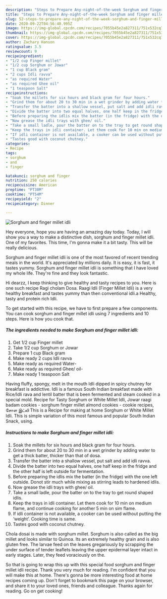 ```yaml
---
description: "Steps to Prepare Any-night-of-the-week Sorghum and finger millet idli"
title: "Steps to Prepare Any-night-of-the-week Sorghum and finger millet idli"
slug: 52-steps-to-prepare-any-night-of-the-week-sorghum-and-finger-millet-idli
date: 2020-09-22T04:56:40.995Z
image: https://img-global.cpcdn.com/recipes/7055b45e2a827311/751x532cq70/sorghum-and-finger-millet-idli-recipe-main-photo.jpg
thumbnail: https://img-global.cpcdn.com/recipes/7055b45e2a827311/751x532cq70/sorghum-and-finger-millet-idli-recipe-main-photo.jpg
cover: https://img-global.cpcdn.com/recipes/7055b45e2a827311/751x532cq70/sorghum-and-finger-millet-idli-recipe-main-photo.jpg
author: Zachary Hanson
ratingvalue: 3.5
reviewcount: 9
recipeingredient:
- "1/2 cup Finger millet"
- "1/2 cup Sorghum or Jowar"
- "1 cup Black gram"
- "2 cups Idli ravva"
- "as required Water"
- "as required Ghee oil"
- "1 teaspoon Salt"
recipeinstructions:
- "Soak the millets for six hours and black gram for four hours."
- "Grind them for about 20 to 30 min in a wet grinder by adding water to get a thick batter, thicker than that of dosa."
- "Transfer the batter into a shallow vessel, put salt and add idli ravva."
- "Divide the batter into two equal halves, one half keep in the fridge and the other half is left outside for fermentation."
- "Before preparing the idlis mix the batter (in the fridge) with the one left outside. Donot stir much while mixing as stirring leads to hardened idlis."
- "Now grease the idli trays with ghee/ oil."
- "Take a small ladle, pour the batter on to the tray to get round shaped idlis."
- "Keep the trays in idli container. Let them cook for 10 min on medium flame, and continue cooking for another 5 min on sim flame."
- "If idli container is not available, a cooker can be used without putting the ‘weight’. Cooking time is same."
- "Tastes good with coconut chutney."
categories:
- Recipe
tags:
- sorghum
- and
- finger

katakunci: sorghum and finger 
nutrition: 250 calories
recipecuisine: American
preptime: "PT30M"
cooktime: "PT54M"
recipeyield: "2"
recipecategory: Dinner

---
```



![Sorghum and finger millet idli](https://img-global.cpcdn.com/recipes/7055b45e2a827311/751x532cq70/sorghum-and-finger-millet-idli-recipe-main-photo.jpg)

Hey everyone, hope you are having an amazing day today. Today, I will show you a way to make a distinctive dish, sorghum and finger millet idli. One of my favorites. This time, I'm gonna make it a bit tasty. This will be really delicious.

Sorghum and finger millet idli is one of the most favored of recent trending meals in the world. It's appreciated by millions daily. It is easy, it is fast, it tastes yummy. Sorghum and finger millet idli is something that I have loved my whole life. They're fine and they look fantastic.

Hi dearzz, I keep thinking to give healthy and tasty recipes to you. Here is one such recipe Ragi cholam Dosa. Raagi Idli (Finger Millet Idli) is a very healthy breakfast and tastes yummy than then conventional idli.a Healthy, tasty and protein rich Idli.


To get started with this recipe, we have to first prepare a few components. You can cook sorghum and finger millet idli using 7 ingredients and 10 steps. Here is how you cook that.

##### The ingredients needed to make Sorghum and finger millet idli:

1. Get 1/2 cup Finger millet
1. Take 1/2 cup Sorghum or Jowar
1. Prepare 1 cup Black gram
1. Make ready 2 cups Idli ravva
1. Make ready as required Water-
1. Make ready as required Ghee/ oil-
1. Make ready 1 teaspoon Salt


Having fluffy, spongy, melt in the mouth Idli dipped in spicy chutney for breakfast is addictive. Idli is a famous South Indian breakfast made with Rice/Idli rava and lentil batter that is been fermented and steam cooked in a special mold. Recipe for Tasty Sorghum or White Millet Idli, Jowar raagi badam cookies - sorghum finger millet almond cookies - cookie recipes, சோள இட்லி This is a Recipe for making at home Sorghum or White Millet Idli. This is simple variation of this most famous and popular South Indian Snack, using. 

##### Instructions to make Sorghum and finger millet idli:

1. Soak the millets for six hours and black gram for four hours.
1. Grind them for about 20 to 30 min in a wet grinder by adding water to get a thick batter, thicker than that of dosa.
1. Transfer the batter into a shallow vessel, put salt and add idli ravva.
1. Divide the batter into two equal halves, one half keep in the fridge and the other half is left outside for fermentation.
1. Before preparing the idlis mix the batter (in the fridge) with the one left outside. Donot stir much while mixing as stirring leads to hardened idlis.
1. Now grease the idli trays with ghee/ oil.
1. Take a small ladle, pour the batter on to the tray to get round shaped idlis.
1. Keep the trays in idli container. Let them cook for 10 min on medium flame, and continue cooking for another 5 min on sim flame.
1. If idli container is not available, a cooker can be used without putting the ‘weight’. Cooking time is same.
1. Tastes good with coconut chutney.


Chola dosai is made with sorghum millet. Sorghum is also called as the big millet and looks similar to Quinoa. Its an extremely healthy grain and is also gluten free. The larvae feed on the leaves gregariously by scrapping the under surface of tender leaflets leaving the upper epidermal layer intact in early stages. Later, they feed voraciously on the. 

So that is going to wrap this up with this special food sorghum and finger millet idli recipe. Thank you very much for reading. I'm confident that you will make this at home. There's gonna be more interesting food at home recipes coming up. Don't forget to bookmark this page on your browser, and share it to your loved ones, friends and colleague. Thanks again for reading. Go on get cooking!
